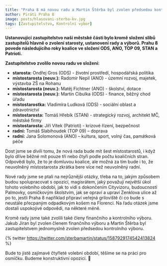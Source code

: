 ```yaml
---
title: "Praha 8 má novou radu a Martin Štěrba byl zvolen předsedou kontrolního výboru zastupitelstva"
author: Piráti Praha 8
image: posts/hlasovani-sterba-kv.jpg
tags: [Zastupitelstvo, Kontrolní výbor]
---
```


**Ustanovující zastupitelstvo naší městské části bylo kromě složení slibů zastupitelů hlavně o zvolení starosty, ustanovení rady a výborů. Prahu 8 povede následujícího roky koalice ve složení ODS, ANO, TOP 09, STAN a Patrioti.**

**Zastupitelstvo zvolilo novou radu ve složení:** 
- **starosta:** Ondřej Gros (ODS) - životní prostředí, hospodářská politika
- **místostarosta (neuv.):** Radomír Nepil (ANO) - územní rozvoj, majetek, výstavba ZŠ na Rohanu
- **místostarosta (neuv.):** Matěj Fichtner (ANO) - školství, dotace
- **místostarosta (neuv.):** Martin Cibulka (ODS) - finance, běžný chod úřadu
- **místostarostka:** Vladimíra Ludková (ODS) - sociální oblast a zdravotnictví
- **místostarosta:** Tomáš Hřebík (STAN) - strategický rozvoj, architekt MČ, městské firmy 
- **místostarosta:** Jiří Vítek (Patrioti) - krizové řízení, bezpečnost
- **radní:** Tomáš Slabihoudek (TOP 09) – doprava
- **radní:** Jana Solomonová (ANO) – kultura, sport, volný čas, památková péče 

Dost jsme se divili tomu, že nová rada bude mít šest místostarostů, i když bylo dříve běžné mít pouze tři nebo čtyři podle počtu koaličních stran. Odpovědí bylo, že to je domluvou koalice, ale možná za tím bude i to, že neuvolněný místostarosta zkrátka bere více než neuvolněný radní. 

Nové rady jsme se ptali na nejrůznější otázky, třeba na to, jakým způsobem budou spolupracovat s opozicí, magisrátem, jaký považují největší úkol tohoto volebního období, jak to vidí s dokončením Cityvizoru, budoucností Palmovky, osmičkovým školstvím, jak se opraví a upraví Zenklova ulice až po to, jestli Praha 8 například připraví veřejná griloviště či co bude s neustále přecpaným odpadkovým košem na Florenci. Na řadu otázek jsme dostali uspokojivé odpovědi, na některé méně. 

Kromě rady jsme také zvolili také členy finančního a kontrolního výboru. Jakub Jiran byl zvolen členem finančního výboru a Martin Štěrba byl zastupitelstvem jednomyslně zvolen předsedou kontrolního výboru.

{% twitter https://twitter.com/sterbamartin/status/1587929174542413824 %}

Bude to jistě zajímavé čtyřleté volební období, těšíme se na práci pro osmičku. Budeme konstruktivní opozicí. 🙂
